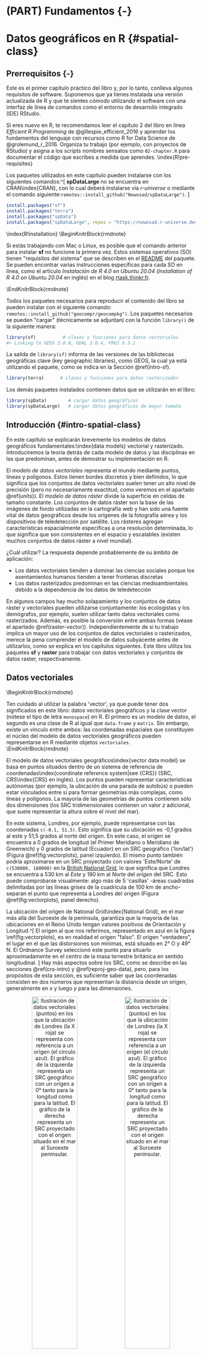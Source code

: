 # (PART) Fundamentos {-}

# Datos geográficos en R {#spatial-class}

## Prerrequisitos {-}

Este es el primer capítulo práctico del libro y, por lo tanto, conlleva algunos requisitos de software. 
Suponemos que ya tienes instalada una versión actualizada de R y que te sientes cómodo utilizando el software con una interfaz de línea de comandos como el entorno de desarrollo integrado (IDE) RStudio.
<!--or VSCode?-->

Si eres nuevo en R, te recomendamos leer el capítulo 2 del libro en línea *Efficient R Programming* de @gillespie_efficient_2016 y aprender los fundamentos del lenguaje con recursos como R for Data Science de @grolemund_r_2016.
Organiza tu trabajo (por ejemplo, con proyectos de RStudio) y asigna a los scripts nombres sensatos como `02-chapter.R` para documentar el código que escribes a medida que aprendes.
\index{R!pre-requisites}

Los paquetes utilizados en este capítulo pueden instalarse con los siguientes comandos:^[
**spDataLarge** no se encuentra en CRAN\index{CRAN}, con lo cual deberá instalarse via *r-universe* o mediante el comando siguiente:`remotes::install_github("Nowosad/spDataLarge")`.
]


```r
install.packages("sf")
install.packages("terra")
install.packages("spData")
install.packages("spDataLarge", repos = "https://nowosad.r-universe.dev")
```

\index{R!installation}
\BeginKnitrBlock{rmdnote}<div class="rmdnote">
Si estás trabajando con Mac o Linux, es posible que el comando anterior para instalar **sf** no funcione la primera vez.
Estos sistemas operativos (SO) tienen "requisitos del sistema" que se describen en el [README](https://github.com/r-spatial/sf) del paquete. 
Se pueden encontrar varias instrucciones específicas para cada SO en línea, como el artículo *Instalación de R 4.0 en Ubuntu 20.04* (*Installation of R 4.0 on Ubuntu 20.04* en inglés) en el blog [rtask.thinkr.fr](https://rtask.thinkr.fr/installation-of-r-4-0-on-ubuntu-20-04-lts-and-tips-for-spatial-packages/).
</div>\EndKnitrBlock{rmdnote}

Todos los paquetes necesarios para reproducir el contenido del libro se pueden instalar con el siguiente comando:
`remotes::install_github("geocompr/geocompkg")`. 
Los paquetes necesarios se pueden "cargar" (técnicamente se adjuntan) con la función `library()` de la siguiente manera:


```r
library(sf)          # clases y funciones para datos vectoriales
#> Linking to GEOS 3.8.0, GDAL 3.0.4, PROJ 6.3.1
```

La salida de `library(sf)` informa de las versiones de las bibliotecas geográficas clave (key geographic libraries), como GEOS, la cual ya está utilizando el paquete, como se indica en la Sección \@ref(intro-sf).


```r
library(terra)      # clases y funciones para datos rasterizados
```

Los demás paquetes instalados contienen datos que se utilizarán en el libro:


```r
library(spData)        # cargar datos geográficos
library(spDataLarge)   # cargar datos geográficos de mayor tamaño
```

## Introducción {#intro-spatial-class}

En este capítulo se explicarán brevemente los modelos de datos geográficos fundamentales:\index{data models} vectorial y rasterizado. 
Introduciremos la teoría detrás de cada modelo de datos y las disciplinas en las que predominan, antes de demostrar su implementación en R.

El *modelo de datos vectoriales* representa el mundo mediante puntos, líneas y polígonos. 
Estos tienen bordes discretos y bien definidos, lo que significa que los conjuntos de datos vectoriales suelen tener un alto nivel de precisión (pero no necesariamente exactitud, como veremos en el apartado \@ref(units)). 
El *modelo de datos ráster* divide la superficie en celdas de tamaño constante. 
Los conjuntos de datos ráster son la base de las imágenes de fondo utilizadas en la cartografía web y han sido una fuente vital de datos geográficos desde los orígenes de la fotografía aérea y los dispositivos de teledetección por satélite. 
Los rásteres agregan características espacialmente específicas a una resolución determinada, lo que significa que son consistentes en el espacio y escalables (existen muchos conjuntos de datos ráster a nivel mundial).

¿Cuál utilizar? 
La respuesta depende probablemente de su ámbito de aplicación:

- Los datos vectoriales tienden a dominar las ciencias sociales porque los asentamientos humanos tienden a tener fronteras discretas
- Los datos rasterizados predominan en las ciencias medioambientales debido a la dependencia de los datos de teledetección

En algunos campos hay mucho solapamiento y los conjuntos de datos ráster y vectoriales pueden utilizarse conjuntamente:
los ecologistas y los demógrafos, por ejemplo, suelen utilizar tanto datos vectoriales como rasterizados. 
Además, es posible la conversión entre ambas formas (véase el apartado \@ref(raster-vector)).
Independientemente de si tu trabajo implica un mayor uso de los conjuntos de datos vectoriales o rasterizados, merece la pena comprender el modelo de datos subyacente antes de utilizarlos, como se explica en los capítulos siguientes. 
Este libro utiliza los paquetes **sf** y **raster** para trabajar con datos vectoriales y conjuntos de datos raster, respectivamente.

## Datos vectoriales

\BeginKnitrBlock{rmdnote}<div class="rmdnote">Ten cuidado al utilizar la palabra 'vector', ya que puede tener dos significados en este libro: 
datos vectoriales geográficos y la clase vector (nótese el tipo de letra `monospace`) en R. 
El primero es un modelo de datos, el segundo es una clase de R al igual que `data.frame` y `matrix`. 
Sin embargo, existe un vínculo entre ambos: las coordenadas espaciales que constituyen el núcleo del modelo de datos vectoriales geográficos pueden representarse en R mediante objetos `vectoriales`.</div>\EndKnitrBlock{rmdnote}

El modelo de datos vectoriales geográficos\index{vector data model} se basa en puntos situados dentro de un sistema de referencia de coordenadas\index{coordinate reference system|see {CRS}} (SRC, CRS\index{CRS} en inglés). 
Los puntos pueden representar características autónomas (por ejemplo, la ubicación de una parada de autobús) o pueden estar vinculados entre sí para formar geometrías más complejas, como líneas y polígonos. 
La mayoría de las geometrías de puntos contienen sólo dos dimensiones (los SRC tridimensionales contienen un valor $z$ adicional, que suele representar la altura sobre el nivel del mar).

En este sistema, Londres, por ejemplo, puede representarse con las coordenadas `c(-0.1, 51.5)`. 
Esto significa que su ubicación es -0,1 grados al este y 51,5 grados al norte del origen. 
En este caso, el origen se encuentra a 0 grados de longitud (el Primer Meridiano o Meridiano de Greenwich) y 0 grados de latitud (Ecuador) en un SRC geográfico ('lon/lat') (Figura \@ref(fig:vectorplots), panel izquierdo). 
El mismo punto también podría aproximarse en un SRC proyectado con valores 'Este/Norte' de `c(530000, 180000)` en la [British National Grid](https://en.wikipedia.org/wiki/Ordnance_Survey_National_Grid), lo que significa que Londres se encuentra a 530 km al *Este* y 180 km al *Norte* del $origen$ del SRC. 
Esto puede comprobarse visualmente: algo más de 5 'casillas' -áreas cuadradas delimitadas por las líneas grises de la cuadrícula de 100 km de ancho- separan el punto que representa a Londres del origen (Figura \@ref(fig:vectorplots), panel derecho).

La ubicación del origen de National Grid\index{National Grid}, en el mar más allá del Suroeste de la península, garantiza que la mayoría de las ubicaciones en el Reino Unido tengan valores positivos de Orientación y Longitud.^[
El origen al que nos referimos, representado en azul en la figura \ref(fig:vectorplots), es en realidad el origen "falso".
El origen "verdadero", el lugar en el que las distorsiones son mínimas, está situado en 2° O y 49° N.
El Ordnance Survey seleccionó este punto para situarlo aproximadamente en el centro de la masa terrestre británica en sentido longitudinal.
]
Hay más aspectos sobre los SRC, como se describe en las secciones \@ref(crs-intro) y \@ref(reproj-geo-data), pero, para los propósitos de esta sección, es suficiente saber que las coordenadas consisten en dos números que representan la distancia desde un origen, generalmente en $x$ y luego $y$ para las dimensiones.




<div class="figure" style="text-align: center">
<img src="figures/vector_lonlat.png" alt="Ilustración de datos vectoriales (puntos) en los que la ubicación de Londres (la X roja) se representa con referencia a un origen (el círculo azul). El gráfico de la izquierda representa un SRC geográfico con un origen a 0° tanto para la longitud como para la latitud. El gráfico de la derecha representa un SRC proyectado con el origen situado en el mar al Suroeste peninsular." width="49%" /><img src="figures/vector_projected.png" alt="Ilustración de datos vectoriales (puntos) en los que la ubicación de Londres (la X roja) se representa con referencia a un origen (el círculo azul). El gráfico de la izquierda representa un SRC geográfico con un origen a 0° tanto para la longitud como para la latitud. El gráfico de la derecha representa un SRC proyectado con el origen situado en el mar al Suroeste peninsular." width="49%" />
<p class="caption">(\#fig:vectorplots)Ilustración de datos vectoriales (puntos) en los que la ubicación de Londres (la X roja) se representa con referencia a un origen (el círculo azul). El gráfico de la izquierda representa un SRC geográfico con un origen a 0° tanto para la longitud como para la latitud. El gráfico de la derecha representa un SRC proyectado con el origen situado en el mar al Suroeste peninsular.</p>
</div>

**sf** es un paquete que proporciona un sistema de clases para datos vectoriales geográficos. 
**sf** no sólo sustituye a **sp**, sino que también proporciona una interfaz de línea de comandos consistente para GEOS\index{GEOS} y GDAL\index{GDAL}, sustituyendo a **rgeos** y **rgdal** (descritos en la Sección \@ref(the-history-of-r-spatial)). 
Esta sección presenta las clases **sf** como preparación para los capítulos siguientes (los capítulos \@ref(geometric-operations y \@ref(read-write) cubren la interfaz de GEOS y GDAL, respectivamente).

### Introducción a Simple Features {#intro-sf}

Simple Features (en ocasiones también llamado Simple feature access (SFA)) es un [estándar abierto](http://portal.opengeospatial.org/files/?artifact_id=25355) desarrollado y respaldado por el Open Geospatial Consortium (OGC), una organización sin ánimo de lucro cuyas actividades volveremos a tratar en un capítulo posterior (en la sección \@ref(file-formats). 
\index{simple features |see {sf}}
Simple Features es un modelo de datos jerárquico que representa una amplia gama de tipos de geometría. 
De los 17 tipos de geometría que soporta la especificación, solo 7 se utilizan en la gran mayoría de las investigaciones geográficas (véase la figura \@ref(fig:sf-ogc)); 
estos tipos de geometría básicos son totalmente compatibles con el paquete de R **sf** [@pebesma_simple_2018].^[
El estándar OGC completo incluye tipos de geometría bastante exóticos, como los tipos "superficie" y "curva", los cuales actualmente tienen una aplicación limitada en las aplicaciones del mundo real.
Los 17 tipos pueden representarse con el paquete **sf**, aunque (a partir del verano de 2018) el trazado solo funciona para el "núcleo 7".
]


<div class="figure" style="text-align: center">
<img src="figures/sf-classes.png" alt="Tipos de Simple Features compatibles con sf." width="60%" />
<p class="caption">(\#fig:sf-ogc)Tipos de Simple Features compatibles con sf.</p>
</div>

**sf** puede representar todos los tipos de geometría vectorial comunes (las clases de datos rasterizados no son soportadas por **sf**): puntos, líneas, polígonos y sus respectivas versiones 'multi' (que agrupan elementos del mismo tipo en una sola función). 
\index{sf}
\index{sf (package)|see {sf}}
**sf** también soporta colecciones geométricas, las cuales pueden contener múltiples tipos de geometrías en un solo objeto. 
**sf** proporciona la misma funcionalidad (y más) que previamente se ofrecía en tres paquetes: **sp** para las clases de datos [@R-sp], **rgdal** para la lectura/escritura de datos a través de una interfaz para GDAL y PROJ [@R-rgdal] y **rgeos** para las operaciones espaciales a través de una interfaz para GEOS [@R-rgeos].
Para reiterar el mensaje del capítulo 1, los paquetes geográficos de R tienen una larga historia de interfaces con librerías de bajo nivel, y **sf** mantiene esta tradición con una interfaz unificada con versiones recientes de la librería GEOS para operaciones geométricas, la librería GDAL para leer y escribir archivos de datos geográficos, y la librería PROJ para representar y transformar sistemas de referencia de coordenadas proyectadas. 
Este es un logro notable que reduce el espacio necesario para 'cambiar de contexto' entre diferentes paquetes y permite el acceso a librerías geográficas de alto rendimiento. 
La documentación sobre **sf** puede encontrarse en su sitio web y en 6 'viñetas', que pueden cargarse de la siguiente manera:


```r
vignette(package = "sf") # ver qué viñetas están disponibles
vignette("sf1")          # introducción al paquete
```



Como se explica en la primera viñeta, los objetos 'Simple Feature' en R se almacenan en un marco de datos, con los datos geográficos ocupando una columna especial, normalmente llamada 'geom' o 'geometry'. 
Utilizaremos el conjunto de datos `world` proporcionado por el paquete **spData**, cargado al principio de este capítulo (véase [nowosad.github.io/spData](https://nowosad.github.io/spData/) para ver una lista de conjuntos de datos cargados por el paquete). 
`world` es un objeto espacial que contiene columnas espaciales y atributos, cuyos nombres son devueltos por la función `names()` (la última columna contiene la información geográfica):


```r
names(world)
#>  [1] "iso_a2"    "name_long" "continent" "region_un" "subregion" "type"     
#>  [7] "area_km2"  "pop"       "lifeExp"   "gdpPercap" "geom"
```

El contenido de la columna `geom` proporciona a los objetos `sf` sus poderes espaciales: `world$geom` es una '[columna lista](https://jennybc.github.io/purrr-tutorial/ls13_list-columns.html)' que contiene todas las coordenadas de los polígonos de cada uno de los países. 
\index{list column}
El paquete **sf** proporciona un método `plot()` para visualizar los datos geográficos: 
el siguiente comando crea la Figura \@ref(fig:world-all).


```r
plot(world)
```

<div class="figure" style="text-align: center">
<img src="02-datos-espaciales_files/figure-html/world-all-1.png" alt="Un gráfico espacial del mundo utilizando el paquete sf, con un panel por cada atributo del conjunto de datos." width="100%" />
<p class="caption">(\#fig:world-all)Un gráfico espacial del mundo utilizando el paquete sf, con un panel por cada atributo del conjunto de datos.</p>
</div>

Observa que en lugar de crear un único mapa, como harían la mayoría de los programas SIG, el comando `plot()` ha creado múltiples mapas, uno para cada variable en los conjuntos de datos de `world`. 
Este procedimiento puede ser útil para explorar la distribución espacial de diferentes variables y se trata más adelante, en la sección \@ref(basic-map).

Poder tratar los objetos espaciales como marcos de datos ordinarios pero con poderes espaciales tiene muchas ventajas, especialmente si ya estás acostumbrado a trabajar con marcos de datos. 
La función `summary()`, por ejemplo, proporciona una útil visión general de las variables dentro del objeto `world`.


```r
summary(world["lifeExp"])
#>     lifeExp                geom    
#>  Min.   :50.6   MULTIPOLYGON :177  
#>  1st Qu.:65.0   epsg:4326    :  0  
#>  Median :72.9   +proj=long...:  0  
#>  Mean   :70.9                      
#>  3rd Qu.:76.8                      
#>  Max.   :83.6                      
#>  NA's   :10
```

Aunque sólo hemos seleccionado una variable para el comando `summary`, éste también emite un informe sobre la geometría.
Esto demuestra el comportamiento "pegajoso" de las columnas con geometrías de los objetos **sf**, lo que significa que los datos geométricos se mantienen a menos que el usuario las elimine deliberadamente, como veremos en la sección \@ref(vector-attribute-manipulation). 
El resultado proporciona un rápido resumen de los datos espaciales y no espaciales contenidos en `world`: la media de la esperanza de vida es de 71 años (oscilando entre menos de 51 y más de 83 años, con una mediana de 73 años) en todos los países.

\BeginKnitrBlock{rmdnote}<div class="rmdnote">
La palabra `MULTIPOLYGON` (Multipolígono en español) en el resultado del sumario anterior se refiere al tipo de geometría de las figuras (países) en el objeto `world`. 
Esta representación es necesaria para países con islas como Indonesia y Grecia. 
Otros tipos de geometría se describen en el apartado \@ref(geometry).</div>\EndKnitrBlock{rmdnote}

Merece la pena profundizar en el comportamiento y el contenido básicos de este objeto Simple feature, que puede considerarse útilmente como un 'marco de datos espaciales' ('Spatial data frame' en inglés).

Los objetos `sf` son fáciles de subdividir. 
El código siguiente muestra sus dos primeras filas y tres columnas. 
El resultado muestra dos diferencias importantes en comparación con un `data.frame` normal: la inclusión de datos geográficos adicionales (`tipo de geometría`, `dimensión`, `bbox` e información SRC - `epsg (SRID)`, `proj4string`), y la presencia de una columna de `geometría`, aquí denominada `geom`:


```r
world_mini = world[1:2, 1:3]
world_mini
#> Simple feature collection with 2 features and 3 fields
#> Geometry type: MULTIPOLYGON
#> Dimension:     XY
#> Bounding box:  xmin: -180 ymin: -18.3 xmax: 180 ymax: -0.95
#> Geodetic CRS:  WGS 84
#> # A tibble: 2 × 4
#>   iso_a2 name_long continent                                                geom
#>   <chr>  <chr>     <chr>                                      <MULTIPOLYGON [°]>
#> 1 FJ     Fiji      Oceania   (((-180 -16.6, -180 -16.5, -180 -16, -180 -16.1, -…
#> 2 TZ     Tanzania  Africa    (((33.9 -0.95, 31.9 -1.03, 30.8 -1.01, 30.4 -1.13,…
```

Todo esto puede parecer bastante complejo, especialmente para un sistema de clases que se supone que es sencillo. 
Sin embargo, hay buenas razones para organizar las cosas de esta manera y utilizar **sf**.

Antes de describir cada tipo de geometría que permite el paquete **sf**, vale la pena dar un paso atrás para entender los bloques de construcción de los objetos `sf`. 
La sección \@ref(sf) muestra cómo los objetos Simple features son marcos de datos, con columnas especiales de geometría.
Estas columnas espaciales suelen llamarse `geom` o `geometry`: `world$geom` se refiere al elemento espacial del objeto `world` descrito previamente. 
Estas columnas de geometría son 'columnas lista' de la clase sfc (véase el apartado \@ref(sfc)). 
A su vez, los objetos `sfc` (Simple Feature geometry list-Column) se componen de uno o varios objetos de la clase `sfg` (Simple Feature Geometries): geometrías simples que se describen en la sección \@ref(sfg).
\index{sf!sfc}
\index{simple feature columns|see {sf!sfc}}

Para entender cómo funcionan los componentes espaciales de simple features, es vital entender las geometrías simples (sfg). 
Por este motivo, en el apartado \@ref(geometry) se tratan todos los tipos de `sfg` actualmente admitidos, antes de pasar a describir cómo pueden representarse en R a partir de objetos `sfg`, los cuales constituyen las bases de los objetos `sfc` y, eventualmente, la totalidad de los objetos `sf`.

\BeginKnitrBlock{rmdnote}<div class="rmdnote">
El fragmento de código anterior utiliza `=` para crear un nuevo objeto llamado `world_mini` en el comando `world_mini = world[1:2, 1:3]`. 
Esto se llama asignación. 
Un comando equivalente para obtener el mismo resultado es `world_mini <- world[1:2, 1:3]`. 
Aunque la 'flecha' es más comúnmente usada, usamos el símbolo `=` porque es ligeramente más rápido de escribir y más fácil de enseñar debido a la compatibilidad con otros lenguajes comúnmente usados como Python y JavaScript. 
Cuál usar es en gran medida una cuestión de preferencia, siempre y cuando seas consistente (paquetes como **styler** pueden ser usados para cambiar el estilo).</div>\EndKnitrBlock{rmdnote}

### ¿Por qué Simple Features?

Simple features es un modelo de datos ampliamente aceptado que subyace en las estructuras de datos de muchas aplicaciones SIG, incluyendo QGIS\index{QGIS} y PostGIS\index{PostGIS}. 
Una de las principales ventajas es que el uso del modelo de datos garantiza la transferencia de tu trabajo a otras configuraciones, por ejemplo, importar desde y exportar hacia otras bases de datos espaciales.
\index{sf!why simple features}

Una pregunta más específica desde la perspectiva de R es "¿por qué utilizar el paquete **sf** cuando **sp** ya está probado y comprobado?" Hay muchas razones (relacionadas con las ventajas del modelo Simple features):

- Lectura y escritura rápida de datos
- Mejora del rendimiento de los gráficos
- Los objetos **sf** pueden ser tratados como marcos de datos en la mayoría de las operaciones
- Las funciones **sf** pueden combinarse mediante el operador `%>%` y funcionan bien con la colección [tidyverse](http://tidyverse.org/) de paquetes R\index{tidyverse}
- Los nombres de las funciones **sf** son relativamente coherentes e intuitivos (todos comienzan por `st_`)


Debido a estas ventajas, algunos paquetes espaciales (como **tmap**, **mapview** y **tidycensus**) han añadido compatibilidades con **sf**. 
Sin embargo, la mayoría de los paquetes tardarán muchos años en hacer la transición y algunos nunca la harán.
Afortunadamente, éstos aún pueden seguir utilizándose en un flujo de trabajo basado en objetos `sf`, convirtiéndolos a la clase `Spatial` utilizada en **sp**:


```r
library(sp)
world_sp = as(world, Class = "Spatial")
# sp functions ...
```

Los objetos espaciales pueden volver a convertirse en `sf` de la misma manera o con `st_as_sf()`:


```r
world_sf = st_as_sf(world_sp)
```

### Elaboración de un mapa básico {#basic-map}

Los mapas básicos pueden crearse en **sf** con `plot()`. 
Por defecto, esto crea un gráfico compuesto de varios paneles (como `spplot()` de **sp**), un sub-gráfico para cada variable del objeto, como se ilustra en el panel de la izquierda en la Figura \@ref(fig:sfplot). 
Se produce una leyenda o "clave" con una paleta de colores continua si el objeto que se va a trazar tiene una sola variable (véase el panel de la derecha). 
Los colores también pueden establecerse con `col =`, aunque esto no creará una paleta continua ni una leyenda.
\index{map making!basic}


```r

plot(world[3:6])
plot(world["pop"])
```

<div class="figure" style="text-align: center">
<img src="02-datos-espaciales_files/figure-html/sfplot-1.png" alt="Gráficos con sf, con múltiples variables (izquierda) y con una única variable (derecha)." width="49%" /><img src="02-datos-espaciales_files/figure-html/sfplot-2.png" alt="Gráficos con sf, con múltiples variables (izquierda) y con una única variable (derecha)." width="49%" />
<p class="caption">(\#fig:sfplot)Gráficos con sf, con múltiples variables (izquierda) y con una única variable (derecha).</p>
</div>

Los gráficos se añaden como capas a las imágenes existentes estableciendo `add = TRUE`.^[
`plot()` aplicado a los objetos **sf** usa `sf:::plot.sf()` en segundo plano.
`plot()` es un método genérico que se comporta de manera diferente dependiendo de la clase de objeto que se está representando. 
] 
Para demostrar esto, y para proporcionar una muestra del contenido cubierto en los capítulos \@ref(attr) y \@ref(spatial-operations) sobre las operaciones de atributos y datos espaciales, el siguiente fragmento de código combina países de Asia:


```r
world_asia = world[world$continent == "Asia", ]
asia = st_union(world_asia)
```

Ahora podemos representar el continente asiático sobre un mapa del mundo. 
Ten en cuenta que el primer gráfico sólo debe tener una variable para que `add = TRUE` funcione. 
Si el primer gráfico tiene una leyenda, debe usarse `reset = FALSE` (el resultado no se muestra):


```r
plot(world["pop"], reset = FALSE)
plot(asia, add = TRUE, col = "red")
```

Añadir capas de esta manera puede servir para verificar la correspondencia geográfica entre capas: la función `plot()` es rápida de ejecutar y requiere pocas líneas de código, pero no crea mapas interactivos con una amplia gama de opciones. 
Para la creación de mapas más avanzados, recomendamos utilizar paquetes de visualización dedicados a ello, como **tmap** (véase el capítulo \@ref(adv-map)).

### Argumentos básicos de plot() {#base-args}

Hay varias formas de modificar los mapas con el método `plot()` de **sf**. 
Dado que **sf** amplía los métodos de representación gráfica básicos de R, los argumentos de `plot()` como `main =` (que especifica el título del mapa) funcionan con los objetos `sf` (véase `?graphics::plot` y `?par`).^[
Nota: Varios argumentos del gráfico son ignorados en los mapas de facetas cuando se representa más de una columna `sf`.
]
\index{base plot|see {map making}}
\index{map making!base plotting}

La figura \@ref(fig:contpop) ilustra esta flexibilidad superponiendo círculos, cuyos diámetros (fijados con `cex =`) representan las poblaciones de los países, en un mapa del mundo. 
Se puede crear una versión no proyectada de esta figura con los siguientes comandos (véanse los ejercicios al final de este capítulo y el script [`02-contplot.R`](https://github.com/Robinlovelace/geocompr/blob/main/code/02-contpop.R) para reproducir la Figura \@ref(fig:contpop)):


```r
plot(world["continent"], reset = FALSE)
cex = sqrt(world$pop) / 10000
world_cents = st_centroid(world, of_largest = TRUE)
plot(st_geometry(world_cents), add = TRUE, cex = cex)
```

<div class="figure" style="text-align: center">
<img src="02-datos-espaciales_files/figure-html/contpop-1.png" alt="Continentes por países (representados por colores) y poblaciones de 2015 (representadas por círculos, con área proporcional a su población)." width="100%" />
<p class="caption">(\#fig:contpop)Continentes por países (representados por colores) y poblaciones de 2015 (representadas por círculos, con área proporcional a su población).</p>
</div>

El código anterior utiliza la función `st_centroid()` para convertir un tipo de geometría (polígonos) en otra (puntos) (véase el capítulo \@ref(geometric-operations)), cuya estética se modifica mediante el argumento `cex`.
\index{bounding box}

El método de graficación de **sf** también tiene argumentos específicos para los datos geográficos. `expandBB`, por ejemplo, puede usarse para representar un objeto sf en su contexto: 
toma un vector numérico de longitud cuatro que expande el contorno del gráfico relativo a cero en el siguiente orden: abajo, izquierda, arriba, derecha. 
Esto se utiliza para dibujar India en el contexto de sus gigantescos vecinos asiáticos, con énfasis en China al este, en el siguiente fragmento de código, que genera la Figura \@ref(fig:china) (véanse los ejercicios más adelante sobre la adición de texto a los gráficos):


```r
india = world[world$name_long == "India", ]
plot(st_geometry(india), expandBB = c(0, 0.2, 0.1, 1), col = "gray", lwd = 3)
plot(world_asia[0], add = TRUE)
```

<div class="figure" style="text-align: center">
<img src="02-datos-espaciales_files/figure-html/china-1.png" alt="India en su contexto, mostrando el resultado del argumento expandBB." width="50%" />
<p class="caption">(\#fig:china)India en su contexto, mostrando el resultado del argumento expandBB.</p>
</div>

Nótese el uso de `[0]` para mantener sólo la columna de geometría y `lwd` para enfatizar India. 
Véase la sección \@ref(other-mapping-packages) para otras técnicas de visualización para representar distintos tipos de geometrías, el tema de la siguiente sección.

### Tipos de geometrías {#geometry}

Las geometrías son los componentes básicos de Simple features. 
Simple features en R pueden adoptar uno de los 17 tipos de geometría compatibles con el paquete **sf**. 
\index{geometry types|see {sf!geometry types}}
\index{sf!geometry types}
En este capítulo nos centraremos en los siete tipos más utilizados: `PUNTO`, `LÍNEA`, `POLÍGONO`, `MULTIPUNTO`, `MULTILÍNEA`, `MULTIPOLÍGONO` y `COLECCIÓN GEOMÉTRICA`. 
Encontrarás la lista completa de tipos disponibles en el [manual de PostGIS](http://postgis.net/docs/using_postgis_dbmanagement.html).

Por lo general, la codificación estándar para Simple features es la binaria conocida (well-known binary en inglés (WKB)) o el texto conocido (well-known text en inglés (WKT)). 
\index{well-known text}
\index{WKT|see {well-known text}}
\index{well-known binary}
Las representaciones de WKB suelen ser cadenas hexadecimales fácilmente legibles para los ordenadores. 
Por ello, los SIG y las bases de datos espaciales utilizan WKB para transferir y almacenar objetos geométricos. 
WKT, por otra parte, es una descripción de texto legible para el ser humano de Simple features. 
Ambos formatos son intercambiables, y si debemos presentar uno, naturalmente elegiremos la representación WKT.

Las bases de cada tipo de geometría son los puntos. 
Un punto es simplemente una coordenada en el espacio 2D, 3D o 4D (véase `vignette("sf1")` para más información) así como (véase el panel izquierdo de la figura \@ref(fig:sfcs)):
\index{sf!point}

- `POINT (5 2)`

\index{sf!linestring}
Una cadena de líneas es una secuencia de puntos con una línea recta que los une, por ejemplo (véase el panel central de la figura \@ref(fig:sfcs)):

- `LINESTRING (1 5, 4 4, 4 1, 2 2, 3 2)`

Un polígono es una secuencia de puntos que forman un anillo cerrado y sin intersecciones. 
Cerrado significa que el primer y el último punto de un polígono tienen las mismas coordenadas (véase el panel derecho de la figura \@ref(fig:sfcs)).[
Por definición, un polígono tiene un límite exterior (anillo exterior) y puede tener cero o más límites interiores (anillos interiores), también conocidos como agujeros.
Un polígono con agujeros serían, por ejemplo, `POLYGON ((1 5, 2 2, 4 1, 4 4, 1 5), (2 4, 3 4, 3 3, 2 3, 2 4))`
]
\index{sf!hole}

- Polígono cerrado: `POLYGON ((1 5, 2 2, 4 1, 4 4, 1 5))`

<div class="figure" style="text-align: center">
<img src="02-datos-espaciales_files/figure-html/sfcs-1.png" alt="Ilustración de geometrías de puntos, líneas y polígonos." width="100%" />
<p class="caption">(\#fig:sfcs)Ilustración de geometrías de puntos, líneas y polígonos.</p>
</div>



Hasta ahora hemos creado geometrías con una sola entidad geométrica por objeto. 
Sin embargo, **sf** también permite la existencia de múltiples geometrías dentro de un único elemento (de ahí el término "colección de geometrías") utilizando la versión "multi" de cada tipo de geometría:
\index{sf!multi features}

- Multipunto: `MULTIPOINT (5 2, 1 3, 3 4, 3 2)`
- Multilínea: `MULTILINESTRING ((1 5, 4 4, 4 1, 2 2, 3 2), (1 2, 2 4))`
- Multipolígono: `MULTIPOLYGON (((1 5, 2 2, 4 1, 4 4, 1 5), (0 2, 1 2, 1 3, 0 3, 0 2)))`

<div class="figure" style="text-align: center">
<img src="02-datos-espaciales_files/figure-html/multis-1.png" alt="Illustration of multi* geometries." width="100%" />
<p class="caption">(\#fig:multis)Illustration of multi* geometries.</p>
</div>

Por último, una colección de geometrías puede contener cualquier combinación de geometrías, incluidos (multi)puntos y cadenas de líneas (véase la figura \@ref(fig:geomcollection)):
\index{sf!geometry collection}

- Colección de geometrías: `GEOMETRYCOLLECTION (MULTIPOINT (5 2, 1 3, 3 4, 3 2), LINESTRING (1 5, 4 4, 4 1, 2 2, 3 2))`

<div class="figure" style="text-align: center">
<img src="02-datos-espaciales_files/figure-html/geomcollection-1.png" alt="Ilustración de una colección de geometrías." width="33%" />
<p class="caption">(\#fig:geomcollection)Ilustración de una colección de geometrías.</p>
</div>

### Geometrías de Simple features (sfg) {#sfg}

La clase `sfg` (Simple feature geometry en inglés) representa los diferentes tipos de geometrías de Simple features en R: punto, línea, polígono (y sus equivalentes 'multi', como multipuntos) o colección de geometrías.
\index{simple feature geometries|see {sf!sfg}}

Por lo general, te ahorras la tediosa tarea de crear geometrías por tu cuenta, ya que puedes simplemente importar un archivo espacial ya existente. 
Sin embargo, existe un conjunto de funciones para crear objetos `sfg` desde cero si es necesario. 
Los nombres de estas funciones son sencillos y coherentes, ya que todas comienzan con el prefijo `st_` y terminan con el nombre del tipo de geometría en minúsculas:


- Punto: `st_point()`
- Línea: `st_linestring()`
- Polígono: `st_polygon()`
- Multipunto: `st_multipoint()`
- Multilínea: `st_multilinestring()`
- Multipolígono: `st_multipolygon()`
- Colección geométrica: `st_geometrycollection()`

Los objetos `sfg` pueden crearse a partir de tres tipos de datos básicos de R:

1. Un vector numérico: un solo punto
2. Una matriz: un conjunto de puntos, donde cada fila representa un punto, un multipunto o una línea
3. Una lista: una colección de objetos como matrices, multilíneas o colecciones de geometrías

La función `st_point()` crea puntos únicos a partir de vectores numéricos:


```r
st_point(c(5, 2))                 # XY point
#> POINT (5 2)
st_point(c(5, 2, 3))              # XYZ point
#> POINT Z (5 2 3)
st_point(c(5, 2, 1), dim = "XYM") # XYM point
#> POINT M (5 2 1)
st_point(c(5, 2, 3, 1))           # XYZM point
#> POINT ZM (5 2 3 1)
```

Los resultados muestran que los tipos de punto XY (coordenadas 2D), XYZ (coordenadas 3D) y XYZM (3D con una variable adicional, normalmente la precisión de la medición) se crean a partir de vectores de longitud 2, 3 y 4, respectivamente.
El tipo XYM debe especificarse mediante el argumento `dim` (que es la abreviatura de dimensión).

Por el contrario, utiliza matrices en el caso de los objetos multipunto (`st_multipoint()`) y en líneas (`st_linestring()`):


```r
# la función rbind simplifica la creación de matrices
## MULTIPUNTO
multipoint_matrix = rbind(c(5, 2), c(1, 3), c(3, 4), c(3, 2))
st_multipoint(multipoint_matrix)
#> MULTIPOINT ((5 2), (1 3), (3 4), (3 2))
## LÍNEA
linestring_matrix = rbind(c(1, 5), c(4, 4), c(4, 1), c(2, 2), c(3, 2))
st_linestring(linestring_matrix)
#> LINESTRING (1 5, 4 4, 4 1, 2 2, 3 2)
```

Por último, utiliza listas para la creación de multilíneas, (multi)polígonos y colecciones de geometrías:


```r
## POLÍGONO
polygon_list = list(rbind(c(1, 5), c(2, 2), c(4, 1), c(4, 4), c(1, 5)))
st_polygon(polygon_list)
#> POLYGON ((1 5, 2 2, 4 1, 4 4, 1 5))
```


```r
## POLÍGONO no cerrado
polygon_border = rbind(c(1, 5), c(2, 2), c(4, 1), c(4, 4), c(1, 5))
polygon_hole = rbind(c(2, 4), c(3, 4), c(3, 3), c(2, 3), c(2, 4))
polygon_with_hole_list = list(polygon_border, polygon_hole)
st_polygon(polygon_with_hole_list)
#> POLYGON ((1 5, 2 2, 4 1, 4 4, 1 5), (2 4, 3 4, 3 3, 2 3, 2 4))
```


```r
## MULTILÍNEA
multilinestring_list = list(rbind(c(1, 5), c(4, 4), c(4, 1), c(2, 2), c(3, 2)), 
                            rbind(c(1, 2), c(2, 4)))
st_multilinestring((multilinestring_list))
#> MULTILINESTRING ((1 5, 4 4, 4 1, 2 2, 3 2), (1 2, 2 4))
```


```r
## MULTIPOLÍGONO
multipolygon_list = list(list(rbind(c(1, 5), c(2, 2), c(4, 1), c(4, 4), c(1, 5))),
                         list(rbind(c(0, 2), c(1, 2), c(1, 3), c(0, 3), c(0, 2))))
st_multipolygon(multipolygon_list)
#> MULTIPOLYGON (((1 5, 2 2, 4 1, 4 4, 1 5)), ((0 2, 1 2, 1 3, 0 3, 0 2)))
```


```r
## COLECCIÓN GEOMÉTRICA
gemetrycollection_list = list(st_multipoint(multipoint_matrix),
                              st_linestring(linestring_matrix))
st_geometrycollection(gemetrycollection_list)
#> GEOMETRYCOLLECTION (MULTIPOINT (5 2, 1 3, 3 4, 3 2),
#>   LINESTRING (1 5, 4 4, 4 1, 2 2, 3 2))
```

### Columnas de simple features (sfc) {#sfc}

Un objeto `sfg` contiene una sola geometría de Simple feature. 
Una columna de simple feature (Simple feature column en inglés (`sfc`)) es una lista de objetos `sfg`, que además puede contener información sobre el sistema de referencia de coordenadas en uso. 
Por ejemplo, para combinar dos objetos simple feature en un objeto con dos elementos, podemos utilizar la función `st_sfc()`. 
\index{sf!simple feature columns (sfc)}
Esto es importante puesto que `sfc` representa la columna de geometría en los marcos de datos **sf**:


```r
# PUNTO sfc 
point1 = st_point(c(5, 2))
point2 = st_point(c(1, 3))
points_sfc = st_sfc(point1, point2)
points_sfc
#> Geometry set for 2 features 
#> Geometry type: POINT
#> Dimension:     XY
#> Bounding box:  xmin: 1 ymin: 2 xmax: 5 ymax: 3
#> CRS:           NA
#> POINT (5 2)
#> POINT (1 3)
```

En la mayoría de los casos, un objeto `sfc` contiene objetos del mismo tipo de geometría. 
Por lo tanto, cuando convirtamos objetos `sfg` de tipo polígono en una columna de `sfg`, acabaríamos también con un objeto `sfc` de tipo polígono, lo cual puede verificarse con `st_geometry_type()`. 
Igualmente, una columna de geometría de multilíneas resultaría en un objeto `sfc` de tipo multilíneas:


```r
# POLÍGONO sfc 
polygon_list1 = list(rbind(c(1, 5), c(2, 2), c(4, 1), c(4, 4), c(1, 5)))
polygon1 = st_polygon(polygon_list1)
polygon_list2 = list(rbind(c(0, 2), c(1, 2), c(1, 3), c(0, 3), c(0, 2)))
polygon2 = st_polygon(polygon_list2)
polygon_sfc = st_sfc(polygon1, polygon2)
st_geometry_type(polygon_sfc)
#> [1] POLYGON POLYGON
#> 18 Levels: GEOMETRY POINT LINESTRING POLYGON MULTIPOINT ... TRIANGLE
```


```r
# MULTILÍNEA sfc 
multilinestring_list1 = list(rbind(c(1, 5), c(4, 4), c(4, 1), c(2, 2), c(3, 2)), 
                            rbind(c(1, 2), c(2, 4)))
multilinestring1 = st_multilinestring((multilinestring_list1))
multilinestring_list2 = list(rbind(c(2, 9), c(7, 9), c(5, 6), c(4, 7), c(2, 7)), 
                            rbind(c(1, 7), c(3, 8)))
multilinestring2 = st_multilinestring((multilinestring_list2))
multilinestring_sfc = st_sfc(multilinestring1, multilinestring2)
st_geometry_type(multilinestring_sfc)
#> [1] MULTILINESTRING MULTILINESTRING
#> 18 Levels: GEOMETRY POINT LINESTRING POLYGON MULTIPOINT ... TRIANGLE
```

También es posible crear un objeto `sfc` a partir de objetos `sfg` con diferentes tipos de geometrías:


```r
# GEOMETRÍA sfc 
point_multilinestring_sfc = st_sfc(point1, multilinestring1)
st_geometry_type(point_multilinestring_sfc)
#> [1] POINT           MULTILINESTRING
#> 18 Levels: GEOMETRY POINT LINESTRING POLYGON MULTIPOINT ... TRIANGLE
```

Como se ha mencionado anteriormente, los objetos `sfc` pueden almacenar adicionalmente información sobre los sistemas de referencia de coordenadas (SRC). 
Para especificar un determinado SRC, podemos utilizar los atributos `epsg (SRID)` o `proj4string` de un objeto `sfc`. 
El valor por defecto de `epsg (SRID)` y `proj4string` es `NA` (No disponible o *Not Available* en inglés), como se puede comprobar con `st_crs()`:


```r
st_crs(points_sfc)
#> Coordinate Reference System: NA
```

Todas las geometrías de un objeto `sfc` deben tener el mismo SRC. 
Podemos añadir el sistema de referencia de coordenadas como argumento `crs` de `st_sfc()`. 
Este argumento acepta un número entero con el código `epsg` como `4326`, el cual añade automáticamente el ‘proj4string’ (véase la sección \@ref(crs-intro)):


```r
# definición EPSG 
points_sfc_wgs = st_sfc(point1, point2, crs = 4326)
st_crs(points_sfc_wgs)
#> Coordinate Reference System:
#>   User input: EPSG:4326 
#>   wkt:
#> GEOGCRS["WGS 84",
#>     DATUM["World Geodetic System 1984",
#>         ELLIPSOID["WGS 84",6378137,298.257223563,
#>             LENGTHUNIT["metre",1]]],
#>     PRIMEM["Greenwich",0,
#>         ANGLEUNIT["degree",0.0174532925199433]],
#>     CS[ellipsoidal,2],
#>         AXIS["geodetic latitude (Lat)",north,
#>             ORDER[1],
#>             ANGLEUNIT["degree",0.0174532925199433]],
#>         AXIS["geodetic longitude (Lon)",east,
#>             ORDER[2],
#>             ANGLEUNIT["degree",0.0174532925199433]],
#>     USAGE[
#>         SCOPE["unknown"],
#>         AREA["World"],
#>         BBOX[-90,-180,90,180]],
#>     ID["EPSG",4326]]
```

También acepta un proj4string sin procesar (el resultado no se muestra):


```r
# definición PROJ4STRING 
st_sfc(point1, point2, crs = "+proj=longlat +datum=WGS84 +no_defs")
```

\BeginKnitrBlock{rmdnote}<div class="rmdnote">A veces `st_crs()` devolverá un `proj4string` pero no un código `epsg`. 
Esto se debe a que no existe un método general para convertir de `proj4string` a `epsg` (véase el capítulo \@ref(reproj-geo-data)).</div>\EndKnitrBlock{rmdnote}

### La clase sf {#sf}

Los apartados  \@ref(geometry) a \@ref(sfc) tratan de objetos puramente geométricos, 'sf geometry' y 'sf column' respectivamente. 
Estos son bloques de construcción geográficos de datos vectoriales geográficos representados como simple features. 
El último bloque de construcción son los atributos no geográficos, los cuales representan el nombre de la función u otros atributos como los valores medidos, los grupos y otras cosas.
\index{sf!class}

Para ilustrar los atributos, representaremos una temperatura de 25°C en Londres el 21 de junio de 2017. 
Este ejemplo contiene una geometría (las coordenadas), y tres atributos con tres clases diferentes (nombre del lugar, temperatura y fecha).^[
Otros atributos pueden incluir una categoría de localidad (ciudad o pueblo), o una observación si la medición se realizó con una estación automática.
]
Los objetos de clase `sf` representan esos datos combinando los atributos (`data.frame`) con la columna de geometrías simple (`sfc`). 
Éstos son creados con `st_sf()` como se ilustra a continuación, lo cual crea el ejemplo de Londres descrito anteriormente:


```r
lnd_point = st_point(c(0.1, 51.5))                 # objeto sfg 
lnd_geom = st_sfc(lnd_point, crs = 4326)           # objeto sfc 
lnd_attrib = data.frame(                           # objeto data.frame 
  name = "London",
  temperature = 25,
  date = as.Date("2017-06-21")
  )
lnd_sf = st_sf(lnd_attrib, geometry = lnd_geom)    # objeto sf 
```

¿Qué ha pasado? En primer lugar, las coordenadas se utilizaron para crear la geometría simple feature (`sfg`). 
En segundo lugar, la geometría se convirtió en una columna de geometrías simple feature (`sfc`), con un SRC. 
En tercer lugar, los atributos se almacenaron en un `data.frame`, que se combinó con el objeto `sfc` con `st_sf()`. 
Esto da como resultado un objeto `sf`, como se demuestra a continuación (se omiten algunos resultados):


```r
lnd_sf
#> Simple feature collection with 1 features and 3 fields
#> ...
#>     name temperature       date         geometry
#> 1 London          25 2017-06-21 POINT (0.1 51.5)
```


```r
class(lnd_sf)
#> [1] "sf"         "data.frame"
```

El resultado muestra que los objetos `sf` tienen en realidad dos clases, `sf` y `data.frame`. 
`sf` son simplemente marcos de datos (tablas cuadradas), pero con atributos espaciales almacenados en una columna con forma de lista, normalmente llamada `geometría`, como se describe en el apartado \@ref(intro-sf). 
Esta dualidad es fundamental para el concepto de simple features: 
la mayoría de las veces, un `sf` puede tratarse y comportarse como un `data.frame`. 
Simple features son, en esencia, marcos de datos con una extensión espacial.



## Datos rasterizados

El modelo de datos espaciales rasterizados representa el mundo con la cuadrícula continua de celdas (a menudo también llamadas píxeles; \@ref(fig:raster-intro-plot):A). 
Este modelo de datos suele referirse a las llamadas cuadrículas regulares, en las que cada celda tiene el mismo tamaño constante, y en este libro nos centraremos únicamente en las cuadrículas regulares. 
Sin embargo, existen otros tipos de cuadrículas, como las cuadrículas rotadas, cizalladas, rectilíneas y curvilíneas (véase el capítulo 1 de @pebesma_spatial_2022 o el capítulo 2 de @tennekes_elegant_2022)).

El modelo de datos ráster suele consistir en una cabecera ráster\index{raster!header}
y una matriz (con filas y columnas) que representa celdas igualmente espaciadas (a menudo también llamadas píxeles; Figura \@ref(fig:raster-intro-plot):A).^[
Dependiendo del formato de archivo, la cabecera forma parte del propio archivo de datos de la imagen, por ejemplo, GeoTIFF, o se almacena en una cabecera adicional o en un archivo mundial, por ejemplo, los formatos de cuadrícula ASCII. 
También existe el formato ráster binario sin cabecera (plano) que debería facilitar la importación en varios programas de software.
]
La cabecera ráster\index{raster!header} define el sistema de referencia de coordenadas, la extensión y el origen. 
\index{raster}
\index{raster data model}
El origen (o punto de partida) suele ser la coordenada de la esquina inferior izquierda de la matriz (el paquete **terra**, sin embargo, utiliza la esquina superior izquierda, por defecto (Figura \@ref(fig:raster-intro-plot):B)).
La cabecera define la extensión mediante el número de columnas, el número de filas y la resolución del tamaño de las celdas.
Por lo tanto, partiendo del origen, podemos acceder fácilmente a cada celda y modificarla utilizando su ID (Figura \@ref(fig:raster-intro-plot):B) o especificando explícitamente las filas y las columnas. 
Esta representación matricial evita almacenar explícitamente las coordenadas de los cuatro puntos de las esquinas (de hecho, sólo almacena una coordenada, el origen) de cada celda, como ocurriría con los polígonos vectoriales rectangulares.
Esto y el álgebra de mapas (apartado \ref(map-algebra)) hacen que el procesamiento de rásters sea mucho más eficiente y rápido que el de datos vectoriales. 
Sin embargo, a diferencia de los datos vectoriales, la celda de una capa ráster sólo puede contener un único valor. El valor puede ser numérico o categórico (Figura \@ref(fig:raster-intro-plot):C).


```
#> Registered S3 methods overwritten by 'stars':
#>   method             from
#>   st_bbox.SpatRaster sf  
#>   st_crs.SpatRaster  sf
```

<div class="figure" style="text-align: center">
<img src="02-datos-espaciales_files/figure-html/raster-intro-plot-1.png" alt="Tipos de datos ráster: (A) IDs de celdas, (B) valores de celdas, (C) un mapa raster coloreado." width="100%" />
<p class="caption">(\#fig:raster-intro-plot)Tipos de datos ráster: (A) IDs de celdas, (B) valores de celdas, (C) un mapa raster coloreado.</p>
</div>

Los mapas ráster suelen representar fenómenos continuos como la elevación, la temperatura, la densidad de población o los datos espectrales (Figura \@ref(fig:raster-intro-plot2)). 
Por supuesto, también podemos representar características discretas, como las clases de suelo o de cobertura del suelo, con la ayuda de un modelo de datos raster (Figura \@ref(fig:raster-intro-plot2)). 
En consecuencia, los límites discretos de estas características se difuminan y, dependiendo de la tarea espacial, podría ser más adecuada una representación vectorial.

<div class="figure" style="text-align: center">
<img src="02-datos-espaciales_files/figure-html/raster-intro-plot2-1.png" alt="Ejemplos de rásters continuos y categóricos." width="100%" />
<p class="caption">(\#fig:raster-intro-plot2)Ejemplos de rásters continuos y categóricos.</p>
</div>

### Paquetes de R para el manejo de datos rasterizados

<!--jn:toDo - update:-->
<!-- one intro paragraph about terra + stars -->
<!-- maybe also add comparison table -->



### Introducción a terra

El paquete **terra** soporta objetos raster en R. 
Proporciona un amplio conjunto de funciones para crear, leer, exportar, manipular y procesar conjuntos de datos raster.
Aparte de la manipulación general de datos ráster, **terra** proporciona muchas funciones de bajo nivel que pueden constituir la base para desarrollar una funcionalidad ráster más avanzada. 
\index{terra (package)|see {terra}}
**terra** también permite trabajar con grandes conjuntos de datos ráster que son demasiado grandes para caber en una memoria principal. 
En este caso, **terra** ofrece la posibilidad de dividir el raster en fragmentos más pequeños, y los procesa iterativamente en lugar de cargar todo el archivo raster en la RAM.

Para ilustrar los conceptos de **terra**, utilizaremos los conjuntos de datos de **spDataLarge**. 
Se trata de unos cuantos objetos ráster y un objeto vectorial que cubren una zona del Parque Nacional de Zion (Utah, EE.UU.). 
Por ejemplo, `srtm.tif` es un modelo digital de elevación de esta zona (para más detalles, véase su documentación con `?srtm`). 
En primer lugar, vamos a crear un objeto `SpatRaster` llamado `my_rast`:


```r
raster_filepath = system.file("raster/srtm.tif", package = "spDataLarge")
my_rast = rast(raster_filepath)
```

Al escribir el nombre del raster en la consola, el resultado será la cabecera del raster (dimensiones, resolución, extensión, SRC) y alguna información adicional (clase, fuente de datos, resumen de los valores del ráster):


```r
my_rast
#> class       : SpatRaster 
#> dimensions  : 457, 465, 1  (nrow, ncol, nlyr)
#> resolution  : 0.000833, 0.000833  (x, y)
#> extent      : -113, -113, 37.1, 37.5  (xmin, xmax, ymin, ymax)
#> coord. ref. : lon/lat WGS 84 (EPSG:4326) 
#> source      : srtm.tif 
#> name        : srtm 
#> min value   : 1024 
#> max value   : 2892
```

Las funciones dedicadas informan de cada componente: `dim(my_rast)` retorna el número de filas, columnas y capas; `ncell()` el número de celdas (píxeles); `res()` la resolución espacial; `ext()` su extensión espacial; y `crs()` su sistema de referencia de coordenadas (la reproyección raster se trata en la Sección \@ref(reprojecting-raster-geometries)). 
`inMemory()` informa de si los datos raster están almacenados en memoria o en disco.

`help("terra-package")` retorna una lista completa de todas las funciones disponibles de **terra**


### Elaboración de mapas básicos {#basic-map-raster}

Al igual que el paquete **sf**, **terra** también proporciona métodos `plot()` para sus propias clases.
\index{map making!basic raster}


```r
plot(my_rast)
```

<div class="figure" style="text-align: center">
<img src="02-datos-espaciales_files/figure-html/basic-new-raster-plot-1.png" alt="Gráfico raster básico." width="100%" />
<p class="caption">(\#fig:basic-new-raster-plot)Gráfico raster básico.</p>
</div>

Existen otros enfoques para representar datos ráster en R que quedan fuera del alcance de esta sección, por ejemplo:

- paquetes como **tmap** para crear mapas estáticos e interactivos de objetos raster y vectoriales (véase el capítulo \@ref(adv-map))
- funciones, por ejemplo `levelplot()` del paquete **rasterVis**, para crear facetas, una técnica común para visualizar el cambio en el tiempo


### Clases ráster {#raster-classes}

La clase `SpatRaster` representa un objeto raster en **terra**. 
La forma más fácil de crear un objeto raster en R es leer un archivo raster desde el disco o desde un servidor (Sección \@ref(raster-data-1)).
\index{raster!class}


```r
single_raster_file = system.file("raster/srtm.tif", package = "spDataLarge")
single_rast = rast(raster_filepath)
```

El paquete **terra** soporta numerosos controles con la ayuda de la librería GDAL. 
Los rásters de los archivos no suelen ser leídos en su totalidad en la memoria RAM, a excepción de su cabecera y un puntero al propio archivo.

Los rásters también pueden crearse desde cero utilizando la misma función `rast()`. 
Esto se ilustra en el siguiente fragmento de código, que da como resultado un nuevo objeto `SpatRaster`. 
El raster resultante consta de 36 celdas (6 columnas y 6 filas especificadas por `nrows` y `ncols`) centradas alrededor del Primer Meridiano y el Ecuador (ver parámetros `xmin`, `xmax`, `ymin` y `ymax`). 
El SRC por defecto de los objetos ráster es WGS84, pero puede cambiarse con el argumento `crs`. 
Esto significa que la unidad de la resolución está en grados, que fijamos en 0,5 (`resolución`). 
Los valores (`vals`) se asignan a cada celda: 1 a la celda 1, 2 a la celda 2, y así sucesivamente. 
Recuerda: `rast()` rellena las celdas por filas (a diferencia de `matrix()`) empezando por la esquina superior izquierda, lo que significa que la fila superior contiene los valores del 1 al 6, la segunda del 7 al 12, etc.


```r
new_raster = rast(nrows = 6, ncols = 6, resolution = 0.5, 
                  xmin = -1.5, xmax = 1.5, ymin = -1.5, ymax = 1.5,
                  vals = 1:36)
```

Para otras formas de crear objetos ráster, véase `?rast`.

La clase `SpatRaster` también maneja múltiples capas, que suelen corresponder a un único archivo de satélite multiespectral o a una serie temporal de rásters.


```r
multi_raster_file = system.file("raster/landsat.tif", package = "spDataLarge")
multi_rast = rast(multi_raster_file)
```


```r
multi_rast
#> class       : SpatRaster 
#> dimensions  : 1428, 1128, 4  (nrow, ncol, nlyr)
#> resolution  : 30, 30  (x, y)
#> extent      : 301905, 335745, 4111245, 4154085  (xmin, xmax, ymin, ymax)
#> coord. ref. : WGS 84 / UTM zone 12N (EPSG:32612) 
#> source      : landsat.tif 
#> names       : lan_1, lan_2, lan_3, lan_4 
#> min values  :  7550,  6404,  5678,  5252 
#> max values  : 19071, 22051, 25780, 31961
```

`nlyr()` recupera el número de capas almacenadas en un objeto 'SpatRaster':


```r
nlyr(multi_rast)
#> [1] 4
```

<!--jn:toDo-->
<!-- what else can be add here? -->
<!-- pointers? reading from urls? -->
<!-- combining or subseting layers? -->

## Sistemas de referencia de coordenadas {#crs-intro}

\index{CRS!introduction}

Los tipos de datos espaciales vectoriales y ráster comparten conceptos intrínsecos a los datos espaciales. 
Quizás el más fundamental sea el Sistema de Referencia de Coordenadas (SRC), que define cómo se relacionan los elementos espaciales de los datos con la superficie de la Tierra (u otros cuerpos). 
Los SRC son geográficos o proyectados, tal y como se ha introducido al principio de este capítulo (véase la figura \@ref(fig:vectorplots)). 
En esta sección se explicará cada tipo, sentando las bases para la Sección \@ref(reproj-geo-data) sobre transformaciones de SRC.

### Sistemas de coordenadas geográficas

\index{CRS!geographic}
Los sistemas de coordenadas geográficas identifican cualquier ubicación en la superficie de la Tierra mediante dos valores: la longitud y la latitud (véase el panel izquierdo de la figura \@ref(fig:vector-crs) y \@ref(fig:raster-crs)).
La *longitud* es la ubicación en la dirección Este-Oeste en distancia angular desde el plano del Primer Meridiano (también conocido como Meridiano de Greenwich). 
La *latitud* es la distancia angular al Norte o al Sur del plano ecuatorial. 
Por tanto, las distancias en los SRC geográficos no se miden en metros. 
Esto tiene importantes consecuencias, como se demuestra en la sección \@ref(reproj-geo-data).

La superficie de la Tierra en los sistemas de coordenadas geográficas se representa mediante una superficie esférica o elipsoidal. 
Los modelos esféricos suponen que la Tierra es una esfera perfecta de un radio determinado; tienen la ventaja de la simplicidad pero, al mismo tiempo, son inexactos: ¡la Tierra no es una esfera! 
Los modelos elipsoidales se definen mediante dos parámetros: el radio ecuatorial y el radio polar. 
Éstos son adecuados porque la Tierra está comprimida: el radio ecuatorial es unos 11,5 km más largo que el radio polar [@maling_coordinate_1992].^[

El grado de compresión se suele denominar *aplanamiento*, definido en función del radio ecuatorial ($a$) y el radio polar ($b$) de la siguiente manera $f = (a - b) / a$. También se pueden utilizar los términos *elipticidad* y *compresión*.
Debido a que $f$ es un valor bastante pequeño, los modelos de elipsoides digitales utilizan el "aplanamiento inverso" ($rf = 1/f$) para definir la compresión de la Tierra.
Los valores de $a$ y $rf$ en varios modelos elipsoidales pueden verse ejecutando `sf_proj_info(type = "ellps")`.
]

<!--jn:toDo-->
<!-- consider adding a new graphic with ellipsoid (left panel) -->
<!-- and two datums on an ellipsoid (right panel) -->

Los elipsoides forman parte de un componente más amplio de los SRC: el *datum*. 
Éste contiene información sobre el elipsoide que debe utilizarse y la relación precisa entre las coordenadas cartesianas y la ubicación en la superficie de la Tierra. 
<!-- These additional details are stored in the `towgs84` argument of [proj4string](https://proj.org/operations/conversions/latlon.html) notation (see [proj.org/usage/projections.html](https://proj.org/usage/projections.html) for details). -->
<!-- These allow local variations in Earth's surface, for example due to large mountain ranges, to be accounted for in a local CRS. -->

Hay dos tipos de datum: geocéntrico y local. 
En un *dato geocéntrico*, como el `WGS84`, el centro es el centro de gravedad de la Tierra y la precisión de las proyecciones no está optimizada para una ubicación específica.
En un *dato local*, como el `NAD83`, la superficie elipsoidal se desplaza para alinearse con la superficie de un lugar concreto.
<!--jn:toDo-->
<!--expand-->

### Sistemas de referencia de coordenadas proyectadas

<!--jn:toDo-->
<!--reorder the below par-->

\index{CRS!projected}
Los SRC proyectados se basan en coordenadas cartesianas sobre una superficie implícitamente plana (panel derecho de las Figuras \@ref(fig:vector-crs) y \@ref(fig:raster-crs)). 
Tienen un origen, unos ejes x e y y una unidad de medida lineal como los metros.
Todos los SRC proyectados se basan en un SRC geográfico, descrito en la sección anterior, y se apoyan en proyecciones cartográficas para convertir la superficie tridimensional de la Tierra en valores de Este y Norte (x e y) en un SRC proyectado.

Esta transición no puede realizarse sin añadir algunas deformaciones. 
Por tanto, algunas propiedades de la superficie terrestre se distorsionan en este proceso, como el área, la dirección, la distancia y la forma. 
Un sistema de coordenadas proyectado puede conservar sólo una o dos de esas propiedades. 
Las proyecciones suelen denominarse en función de la propiedad que preservan: las de áreas iguales preservan el área, la azimutal preserva la dirección, la equidistante preserva la distancia y la conformal preserva la forma local.

<!--jn:toDo-->
<!--add info about projections trying to minimize all distortions-->

<!--jn:toDo-->
<!--consider adding new figure showing three main projection types-->

Existen tres grupos principales de tipos de proyección: cónica, cilíndrica y planar (azimutal). 
En una proyección cónica, la superficie de la Tierra se proyecta en un cono a lo largo de una única línea de tangencia o de dos líneas de tangencia. 
Las distorsiones se minimizan a lo largo de las líneas de tangencia y aumentan con la distancia desde esas líneas en esta proyección. 
Por lo tanto, es la más adecuada para los mapas de zonas de latitud media. 
Una proyección cilíndrica representa la superficie en un cilindro. 
Esta proyección también puede crearse tocando la superficie de la Tierra a lo largo de una sola línea de tangencia o de dos líneas de tangencia. 
Las proyecciones cilíndricas son las que más se utilizan para cartografiar el mundo en su totalidad. 
Una proyección plana proyecta los datos sobre una superficie plana que toca el globo en un punto o a lo largo de una línea de tangencia. 
Se suele utilizar para cartografiar regiones polares. 
`sf_proj_info(type = "proj")` ofrece una lista de las proyecciones disponibles que admite la librería PROJ.


<div class="figure" style="text-align: center">
<img src="figures/02_vector_crs.png" alt="Ejemplos de sistemas de coordenadas geográficas (WGS 84; izquierda) y proyectadas (NAD83 / zona UTM 12N; derecha) para datos vectoriales." width="100%" />
<p class="caption">(\#fig:vector-crs)Ejemplos de sistemas de coordenadas geográficas (WGS 84; izquierda) y proyectadas (NAD83 / zona UTM 12N; derecha) para datos vectoriales.</p>
</div>

<div class="figure" style="text-align: center">
<img src="figures/02_raster_crs.png" alt="Ejemplos de sistemas de coordenadas geográficas (WGS 84; izquierda) y proyectadas (NAD83 / zona UTM 12N; derecha) para datos rasterizados." width="100%" />
<p class="caption">(\#fig:raster-crs)Ejemplos de sistemas de coordenadas geográficas (WGS 84; izquierda) y proyectadas (NAD83 / zona UTM 12N; derecha) para datos rasterizados.</p>
</div>

### SRC en R {#crs-in-r}

\index{CRS!EPSG}
\index{CRS!WKT2}
\index{CRS!proj4string}
Dos formas recomendables de describir los SRC en R son (a) los identificadores de sistemas de referencia espacial (Spatial Reference System Identifiers en inglés (SRID)) o (b) las definiciones de texto conocidas (`WKT2`). 
Ambos enfoques tienen ventajas y desventajas.

<!--jn:toDo-->
<!-- rephrase the following paragraph from `epsg` into SRID -->
Un código `epsg` suele ser más corto y, por tanto, más fácil de recordar. 
El código también se refiere a un solo sistema de referencia de coordenadas bien definido. 

<!--jn:toDo-->
<!--add WKT2 paragraph-->

<!--jn:toDo-->
<!--add proj4string paragraph-->

<!-- On the other hand, a `proj4string` definition allows you more flexibility when it comes to specifying different parameters such as the projection type, the datum and the ellipsoid.^[ -->
<!-- A complete list of the `proj4string` parameters can be found at https://proj.org. -->
<!-- ]  -->
<!-- This way you can specify many different projections, and modify existing ones. -->
<!-- This also makes the `proj4string` approach more complicated. -->
<!-- `epsg` points to exactly one particular CRS. -->
Los paquetes espaciales de R admiten una amplia gama de SRC y utilizan la biblioteca [PROJ](https://proj.org), establecida desde hace tiempo.
<!--jn:toDo-->
<!--mention websites and the crssuggest package-->
<!-- Other than searching for EPSG codes online, another quick way to find out about available CRSs is via the `rgdal::make_EPSG()` function, which outputs a data frame of available projections. -->
<!-- Before going into more detail, it is worth learning how to view and filter them inside R, as this could save time trawling the internet. -->
<!-- The following code will show available CRSs interactively, allowing you to filter ones of interest (try filtering for the OSGB CRSs for example): -->

<!-- ```{r 02-spatial-data-51, eval=FALSE} -->
<!-- crs_data = rgdal::make_EPSG() -->
<!-- View(crs_data) -->
<!-- ``` -->

En **sf** el SRC de un objeto puede ser recuperado usando `st_crs()`.
Para ello, necesitamos leer un conjunto de datos vectoriales:


```r
vector_filepath = system.file("vector/zion.gpkg", package = "spDataLarge")
new_vector = st_read(vector_filepath)
```

Nuestro nuevo objeto, `new_vector`, es un polígono que representa los límites del Parque Nacional de Zion (`?zion`).


```r
st_crs(new_vector) # get CRS
#> Coordinate Reference System:
#>   User input: UTM Zone 12, Northern Hemisphere 
#>   wkt:
#> BOUNDCRS[
#>     SOURCECRS[
#>         PROJCRS["UTM Zone 12, Northern Hemisphere",
#>             BASEGEOGCRS["GRS 1980(IUGG, 1980)",
#>                 DATUM["unknown",
#>                     ELLIPSOID["GRS80",6378137,298.257222101,
#>                         LENGTHUNIT["metre",1,
#>                             ID["EPSG",9001]]]],
#>                 PRIMEM["Greenwich",0,
#>                     ANGLEUNIT["degree",0.0174532925199433]]],
#>             CONVERSION["UTM zone 12N",
#>                 METHOD["Transverse Mercator",
#>                     ID["EPSG",9807]],
#>                 PARAMETER["Latitude of natural origin",0,
#>                     ANGLEUNIT["degree",0.0174532925199433],
#>                     ID["EPSG",8801]],
#>                 PARAMETER["Longitude of natural origin",-111,
#>                     ANGLEUNIT["degree",0.0174532925199433],
#>                     ID["EPSG",8802]],
#>                 PARAMETER["Scale factor at natural origin",0.9996,
#>                     SCALEUNIT["unity",1],
#>                     ID["EPSG",8805]],
#>                 PARAMETER["False easting",500000,
#>                     LENGTHUNIT["Meter",1],
#>                     ID["EPSG",8806]],
#>                 PARAMETER["False northing",0,
#>                     LENGTHUNIT["Meter",1],
#>                     ID["EPSG",8807]],
#>                 ID["EPSG",16012]],
#>             CS[Cartesian,2],
#>                 AXIS["(E)",east,
#>                     ORDER[1],
#>                     LENGTHUNIT["Meter",1]],
#>                 AXIS["(N)",north,
#>                     ORDER[2],
#>                     LENGTHUNIT["Meter",1]]]],
#>     TARGETCRS[
#>         GEOGCRS["WGS 84",
#>             DATUM["World Geodetic System 1984",
#>                 ELLIPSOID["WGS 84",6378137,298.257223563,
#>                     LENGTHUNIT["metre",1]]],
#>             PRIMEM["Greenwich",0,
#>                 ANGLEUNIT["degree",0.0174532925199433]],
#>             CS[ellipsoidal,2],
#>                 AXIS["latitude",north,
#>                     ORDER[1],
#>                     ANGLEUNIT["degree",0.0174532925199433]],
#>                 AXIS["longitude",east,
#>                     ORDER[2],
#>                     ANGLEUNIT["degree",0.0174532925199433]],
#>             ID["EPSG",4326]]],
#>     ABRIDGEDTRANSFORMATION["Transformation from GRS 1980(IUGG, 1980) to WGS84",
#>         METHOD["Position Vector transformation (geog2D domain)",
#>             ID["EPSG",9606]],
#>         PARAMETER["X-axis translation",0,
#>             ID["EPSG",8605]],
#>         PARAMETER["Y-axis translation",0,
#>             ID["EPSG",8606]],
#>         PARAMETER["Z-axis translation",0,
#>             ID["EPSG",8607]],
#>         PARAMETER["X-axis rotation",0,
#>             ID["EPSG",8608]],
#>         PARAMETER["Y-axis rotation",0,
#>             ID["EPSG",8609]],
#>         PARAMETER["Z-axis rotation",0,
#>             ID["EPSG",8610]],
#>         PARAMETER["Scale difference",1,
#>             ID["EPSG",8611]]]]
```

En los casos en que falta un sistema de referencia de coordenadas (SRC) o se establece un SRC incorrecto, se puede utilizar la función `st_set_crs()`:


```r
new_vector = st_set_crs(new_vector, "EPSG:26912") # set CRS
#> Warning: st_crs<- : replacing crs does not reproject data; use st_transform for
#> that
```

El mensaje de advertencia nos informa de que la función `st_set_crs()` no transforma los datos de un SRC a otro.

La función `crs()` se puede utilizar para acceder a la información del SRC desde un objeto `SpatRaster`: 


```r
crs(my_rast) # get CRS
#> [1] "GEOGCRS[\"WGS 84\",\n    DATUM[\"World Geodetic System 1984\",\n        ELLIPSOID[\"WGS 84\",6378137,298.257223563,\n            LENGTHUNIT[\"metre\",1]]],\n    PRIMEM[\"Greenwich\",0,\n        ANGLEUNIT[\"degree\",0.0174532925199433]],\n    CS[ellipsoidal,2],\n        AXIS[\"geodetic latitude (Lat)\",north,\n            ORDER[1],\n            ANGLEUNIT[\"degree\",0.0174532925199433]],\n        AXIS[\"geodetic longitude (Lon)\",east,\n            ORDER[2],\n            ANGLEUNIT[\"degree\",0.0174532925199433]],\n    ID[\"EPSG\",4326]]"
```

La misma función, `crs()`, se utiliza para establecer un SRC para los objetos raster.


```r
my_rast2 = my_rast
crs(my_rast2) = "EPSG:26912" # set CRS
```

Es importante destacar que las funciones `st_crs()` y `crs()` no alteran los valores de las coordenadas ni las geometrías.
Su función es sólo la de establecer los metadatos sobre el objeto SRC. 
Ampliaremos los SRC y explicaremos cómo proyectar de un SRC a otro en el capítulo \@ref(reproj-geo-data).

## Paquete Units

<!-- https://cran.r-project.org/web/packages/units/vignettes/measurement_units_in_R.html -->

Una característica importante de los SRC es que contienen información sobre las unidades espaciales. 
Está claro que es vital saber si las medidas de una casa están en pies o en metros, y lo mismo ocurre con los mapas. 
Es una buena práctica cartográfica añadir una *barra de escala* o algún otro indicador de distancia en los mapas para demostrar la relación entre las distancias en la página o la pantalla y las distancias sobre el terreno. 
Del mismo modo, es importante especificar formalmente las unidades en las que se miden los datos geométricos o las celdas para proporcionar un contexto, y garantizar que los cálculos posteriores se realicen en contexto.

Una característica novedosa de los datos geométricos en los objetos `sf` es que tienen *soporte nativo* para las unidades.
Esto significa que la distancia, el área y otros cálculos geométricos en **sf** devuelven valores que vienen con un atributo de `unidades`, definido por el paquete **Units** [@pebesma_measurement_2016]. 
Esto es ventajoso, ya que evita la confusión causada por las diferentes unidades (la mayoría de los SRC utilizan metros, algunos utilizan pies) y proporciona información sobre la dimensionalidad. 
Esto se demuestra en el siguiente fragmento de código, que calcula la superficie de Luxemburgo:
\index{units}
\index{sf!units}


```r
luxembourg = world[world$name_long == "Luxembourg", ]
```


```r
st_area(luxembourg) # requiere del paquete s2 en versiones recientes de sf
#> 2.41e+09 [m^2]
```

El resultado está en unidades de metros cuadrados (m^2^), lo que demuestra que el resultado representa un espacio bidimensional. 
Esta información, almacenada como un atributo (que los lectores interesados pueden descubrir con `attributes(st_area(luxembourg))`), puede aportar a cálculos posteriores que utilicen unidades, como la densidad de población (que se mide en personas por unidad de superficie, normalmente por km^2^).
Informar de las unidades evita confusiones. 
Por ejemplo, en el caso de Luxemburgo, si no se especificaran las unidades, se podría suponer erróneamente que se trata de hectáreas. 
Para traducir la enorme cifra a un tamaño más digerible, resulta tentador dividir los resultados por un millón (el número de metros cuadrados en un kilómetro cuadrado):


```r
st_area(luxembourg) / 1000000
#> 2409 [m^2]
```

Sin embargo, el resultado se vuelve a dar incorrectamente como metros cuadrados. 
La solución es establecer las unidades correctas con el paquete **Units**:


```r
units::set_units(st_area(luxembourg), km^2)
#> 2409 [km^2]
```

Las unidades tienen la misma importancia en el caso de los datos ráster. 
Sin embargo, hasta ahora **sf** es el único paquete espacial que soporta unidades, lo que significa que las personas que trabajan con datos ráster deben abordar los cambios en las unidades de análisis (por ejemplo, la conversión de la anchura de los píxeles de unidades imperiales a decimales) con cuidado. 
El objeto `my_rast` (véase más arriba) utiliza una proyección WGS84 con grados decimales como unidades. 
En consecuencia, su resolución también se da en grados decimales, pero hay que conocerla, ya que la función `res()` simplemente devuelve un vector numérico.


```r
res(my_rast)
#> [1] 0.000833 0.000833
```

Si utilizáramos la proyección UTM, las unidades cambiarían.

<!--jn:toDO-->
<!--set eval=TRUE later-->

```r
repr = project(my_rast, "EPSG:26912")
res(repr)
```

De nuevo, el comando `res()` devuelve un vector numérico sin ninguna unidad, lo que nos obliga a saber que la unidad de la proyección UTM es el metro.

## Ejercicios {#ex2}


